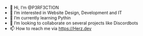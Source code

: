 - 👋 Hi, I’m @P3RF3CTION
- 👀 I’m interested in Website Design, Development and IT
- 🌱 I’m currently learning Pythin
- 💞️ I’m looking to collaborate on several projects like Discordbots
- 📫 How to reach me via https://Herz.dev

<!---
P3RF3CTION/P3RF3CTION is a ✨ special ✨ repository because its `README.md` (this file) appears on your GitHub profile.
You can click the Preview link to take a look at your changes.
--->
